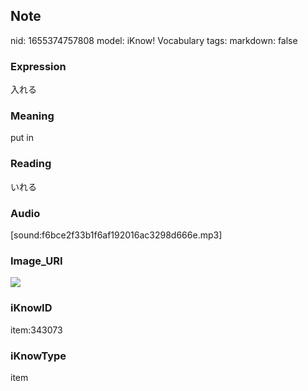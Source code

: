 ## Note
nid: 1655374757808
model: iKnow! Vocabulary
tags: 
markdown: false

### Expression
入れる

### Meaning
put in

### Reading
いれる

### Audio
[sound:f6bce2f33b1f6af192016ac3298d666e.mp3]

### Image_URI
<img src="027a6a740307ab241da621a65600a902.jpg">

### iKnowID
item:343073

### iKnowType
item
